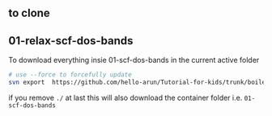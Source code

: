 ## to clone

## 01-relax-scf-dos-bands
To download everything insie 01-scf-dos-bands in the current active folder
```bash
# use --force to forcefully update
svn export  https://github.com/hello-arun/Tutorial-for-kids/trunk/boiler-plate/01-relax-scf-dos-bands/ ./
```

if you remove `./` at last this will also download the container folder i.e. `01-scf-dos-bands`